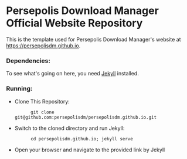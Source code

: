 # Persepolis Download Manager Official Website Repository

This is the template used for Persepolis Download Manager's website at https://persepolisdm.github.io.



### Dependencies:

To see what's going on here, you need [Jekyll](https://jekyllrb.com/) installed.

### Running:

* Clone This Repository:

            git clone git@github.com:persepolisdm/persepolisdm.github.io.git

* Switch to the cloned directory and run Jekyll:

            cd persepolisdm.github.io; jekyll serve

* Open your browser and navigate to the provided link by Jekyll